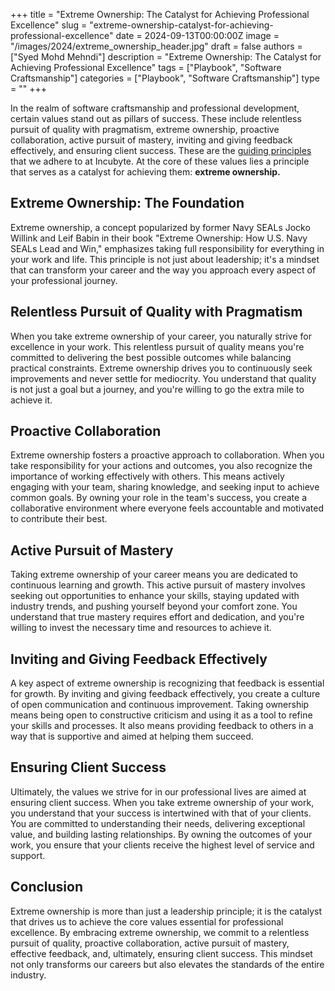 +++
title = "Extreme Ownership: The Catalyst for Achieving Professional Excellence"
slug = "extreme-ownership-catalyst-for-achieving-professional-excellence"
date = 2024-09-13T00:00:00Z
image = "/images/2024/extreme_ownership_header.jpg"
draft = false
authors = ["Syed Mohd Mehndi"]
description = "Extreme Ownership: The Catalyst for Achieving Professional Excellence"
tags = ["Playbook", "Software Craftsmanship"]
categories = ["Playbook", "Software Craftsmanship"]
type = ""
+++

In the realm of software craftsmanship and professional development, certain values stand out as pillars of success. These include relentless pursuit of quality with pragmatism, extreme ownership, proactive collaboration, active pursuit of mastery, inviting and giving feedback effectively, and ensuring client success. These are the [guiding principles](https://www.incubyte.co/post/succeeding-at-incubyte-our-core-values) that we adhere to at Incubyte. At the core of these values lies a principle that serves as a catalyst for achieving them: **extreme ownership.**

## Extreme Ownership: The Foundation

Extreme ownership, a concept popularized by former Navy SEALs Jocko Willink and Leif Babin in their book "Extreme Ownership: How U.S. Navy SEALs Lead and Win," emphasizes taking full responsibility for everything in your work and life. This principle is not just about leadership; it's a mindset that can transform your career and the way you approach every aspect of your professional journey.

## Relentless Pursuit of Quality with Pragmatism

When you take extreme ownership of your career, you naturally strive for excellence in your work. This relentless pursuit of quality means you're committed to delivering the best possible outcomes while balancing practical constraints. Extreme ownership drives you to continuously seek improvements and never settle for mediocrity. You understand that quality is not just a goal but a journey, and you're willing to go the extra mile to achieve it.

## Proactive Collaboration

Extreme ownership fosters a proactive approach to collaboration. When you take responsibility for your actions and outcomes, you also recognize the importance of working effectively with others. This means actively engaging with your team, sharing knowledge, and seeking input to achieve common goals. By owning your role in the team's success, you create a collaborative environment where everyone feels accountable and motivated to contribute their best.

## Active Pursuit of Mastery

Taking extreme ownership of your career means you are dedicated to continuous learning and growth. This active pursuit of mastery involves seeking out opportunities to enhance your skills, staying updated with industry trends, and pushing yourself beyond your comfort zone. You understand that true mastery requires effort and dedication, and you're willing to invest the necessary time and resources to achieve it.

## Inviting and Giving Feedback Effectively

A key aspect of extreme ownership is recognizing that feedback is essential for growth. By inviting and giving feedback effectively, you create a culture of open communication and continuous improvement. Taking ownership means being open to constructive criticism and using it as a tool to refine your skills and processes. It also means providing feedback to others in a way that is supportive and aimed at helping them succeed.

## Ensuring Client Success

Ultimately, the values we strive for in our professional lives are aimed at ensuring client success. When you take extreme ownership of your work, you understand that your success is intertwined with that of your clients. You are committed to understanding their needs, delivering exceptional value, and building lasting relationships. By owning the outcomes of your work, you ensure that your clients receive the highest level of service and support.

## Conclusion

Extreme ownership is more than just a leadership principle; it is the catalyst that drives us to achieve the core values essential for professional excellence. By embracing extreme ownership, we commit to a relentless pursuit of quality, proactive collaboration, active pursuit of mastery, effective feedback, and, ultimately, ensuring client success. This mindset not only transforms our careers but also elevates the standards of the entire industry.
